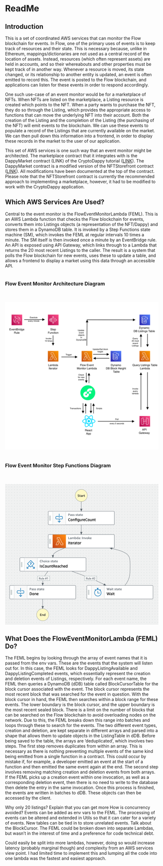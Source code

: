 # ReadMe

## Introduction

This is a set of coordinated AWS services that can monitor the Flow blockchain for events. In Flow, one of the primary uses of events is to keep track of resources and their state. This is necessary because, unlike in Ethereum, mappings/dictionaries are not used as a central record of the location of assets. Instead, resources (which often represent assets) are held in accounts, and so their whereabouts and other properties must be kept track of in another way. Whenever a resource is moved, its state changed, or its relationship to another entity is updated, an event is often emitted to record this. The event is posted to the Flow blockchain, and applications can listen for these events in order to respond accordingly.

One such use-case of an event monitor would be for a marketplace of NFTs. When NFTs are listed on the marketplace, a Listing resource is created which points to the NFT. When a party wants to purchase the NFT, they do so through the Listing, which provides the appropriate access to functions that can move the underlying NFT into their account. Both the creation of the Listing and the completion of the Listing (the purchasing of the NFT) will emit events to the blockchain. We can use these events to populate a record of the Listings that are currently available on the market. We can then pull down this information into a frontend, in order to display these records in the market to the user of our application.

This set of AWS services is one such way that an event monitor might be architected. The marketplace contract that it integrates with is the DappyMarket contract (LINK) of the CryptoDappy tutorial ([LINK](https://www.cryptodappy.com/)). The DappyMarket contract is a modified version of the NFTStorefront contract ([LINK](https://github.com/onflow/nft-storefront)). All modifications have been documented at the top of the contract. Please note that the NFTStorefront contract is currently the recommended approach to implementing a marketplace, however, it had to be modified to work with the CryptoDappy application.

## Which AWS Services Are Used? 

Central to the event monitor is the FlowEventMonitorLambda (FEML). This is an AWS Lambda function that checks the Flow blockchain for events, converts them into Listings objects (a representation of the NFT/Dappy) and stores them in a DynamoDB table. It is invoked by a Step Functions state machine (SM), which invokes the FEML at regular intervals 10 times a minute. The SM itself is then invoked once a minute by an EventBridge rule. An API is exposed using API Gateway, which links through to a Lambda that returns the 20 most recent Listings to the caller. The result is a system that polls the Flow blockchain for new events, uses these to update a table, and allows a frontend to display a market using this data through an accessible API. 
\
&nbsp;

### Flow Event Monitor Architecture Diagram
\
&nbsp;
![Flow Event Monitor Architecture Diagram](./assets/CryptoDappies_MarketPlace_AWS_Architecture.png?raw=true "Flow Event Monitor Architecture")
\
&nbsp;

### Flow Event Monitor Step Functions Diagram
\
&nbsp;
![Flow Event Monitor Step Functions Diagram](./assets/CryptoDappies_AWS_StepFunction.png?raw=true "Flow Event Monitor Step Functions")

## What Does the FlowEventMonitorLambda (FEML) Do?

The FEML begins by looking through the array of event names that it is passed from the env vars. These are the events that the system will listen out for. In this case, the FEML looks for DappyListingAvailable and DappyListingCompleted events, which essentially represent the creation and deletion events of Listings, respectively. For each event name, the FEML then queries a DynamoDB (dDB) table called BlockCursorTable for the block cursor associated with the event. The block cursor represents the most recent block that was searched for the event in question. With the block cursor in hand, the FEML then searches within a block range for these events. The lower boundary is the block cursor, and the upper boundary is the most recent sealed block. There is a limit on the number of blocks that can be searched on the Flow blockchain to avoid overloading nodes on the network. Due to this, the FEML breaks down this range into batches and loops through these to search for the events. The two different event types, creation and deletion, are kept separate in different arrays and parsed into a shape that allows them to update objects in the ListingTable in dDB. Before being saved to the table, the arrays are ‘deduplicated’, which involves two steps. The first step removes duplicates from within an array. This is necessary as there is nothing preventing multiple events of the same kind being emitted from a single function in a contract. This could occur by mistake if, for example, a developer emitted an event at the start of a function and then emitted the same event again at the end. The second step involves removing matching creation and deletion events from both arrays. If the FEML picks up a creation event within one invocation, as well as a corresponding deletion event, then there is no need to write to the database then delete the entry in the same invocation. Once this process is finished, the events are written in batches to dDB. These objects can then be accessed by the client. 
 

Why only 20 listings? Explain that you can get more
How is concurrency avoided?
Events can be added as env vars to the FEML.
The processing of events can be altered and extended in Utils so that it can cater for a variety of events.
New tables can be tied in to store unrelated events.
Talk about the BlockCursor.
The FEML could be broken down into separate Lambdas, but wasn’t in the interest of time and a preference for code technical debt.

Could easily be split into more lambdas, however, doing so would increase latency (probably marginal though) and complexity from an AWS services view point. I had limited time to implement this and lumping all the code into one lambda was the fastest and easiest approach. 